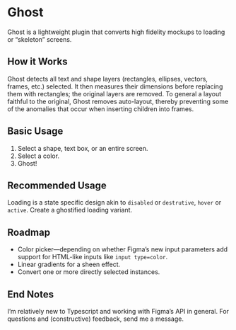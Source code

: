 # Ghost

Ghost is a lightweight plugin that converts high fidelity mockups to loading or “skeleton” screens.

## How it Works

Ghost detects all text and shape layers (rectangles, ellipses, vectors, frames, etc.) selected. It then measures their dimensions before replacing them with rectangles; the original layers are removed.
To general a layout faithful to the original, Ghost removes auto-layout, thereby preventing some of the anomalies that occur when inserting children into frames.

## Basic Usage

1. Select a shape, text box, or an entire screen.
2. Select a color.
3. Ghost!

## Recommended Usage

Loading is a state specific design akin to `disabled` or `destrutive`, `hover` or `active`. Create a ghostified loading variant.

## Roadmap

-   Color picker—depending on whether Figma’s new input parameters add support for HTML-like inputs like `input type=color`.
-   Linear gradients for a sheen effect.
-   Convert one or more directly selected instances.

## End Notes

I’m relatively new to Typescript and working with Figma’s API in general. For questions and (constructive) feedback, send me a message.
